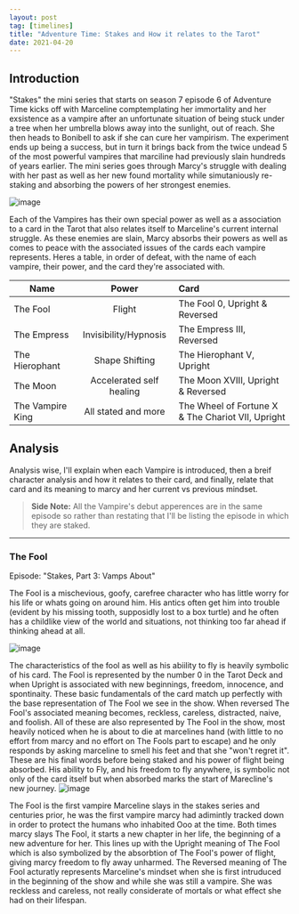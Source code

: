 ```yaml
---
layout: post
tag: [timelines]
title: "Adventure Time: Stakes and How it relates to the Tarot"
date: 2021-04-20
---
```


## Introduction
"Stakes" the mini series that starts on season 7 episode 6 of Adventure Time kicks off with Marceline comptemplating her immortality and her exsistence as a vampire after an unfortunate situation of being stuck under a tree when her umbrella blows away into the sunlight, out of reach. She then heads to Bonibell to ask if she can cure her vampirism. The experiment ends up being a success, but in turn it brings back from the twice undead 5 of the most powerful vampires that marciline had previously slain hundreds of years earlier. The mini series goes through Marcy's struggle with dealing with her past as well as her new found mortality while simutaniously re-staking and absorbing the powers of her strongest enemies.


![image](https://user-images.githubusercontent.com/77991423/116794872-7b974d00-aa9e-11eb-91e6-d45cec20e95e.png)


Each of the Vampires has their own special power as well as a association to a card in the Tarot that also relates itself to Marceline's current internal struggle. As these enemies are slain, Marcy absorbs their powers as well as comes to peace with the associated issues of the cards each vampire represents. Heres a table, in  order of defeat, with the name of each vampire, their power, and the card they're associated with.


| Name             | Power                      |                      Card                         |
| ---------------- |:--------------------------:|:--------------------------------------------------|
| The Fool         | Flight                     | The Fool 0, Upright & Reversed                    |
| The Empress      | Invisibility/Hypnosis      | The Empress III, Reversed                         |
| The Hierophant   | Shape Shifting             | The Hierophant V, Upright                         |
| The Moon         | Accelerated self healing   | The Moon XVIII, Upright & Reversed                |
| The Vampire King | All stated and more        | The Wheel of Fortune X & The Chariot VII, Upright |


## Analysis
Analysis wise, I'll explain when each Vampire is introduced, then a breif character analysis and how it relates to their card, and finally, relate that card and its meaning to marcy and her current vs previous mindset. 
> **Side Note:** All the Vampire's debut apperences are in the same episode so rather than restating that I'll be listing the episode in which they are staked. 
---


### The Fool
Episode: "Stakes, Part 3: Vamps About"


The Fool is a mischevious, goofy, carefree character who has little worry for his life or whats going on around him. His antics often get him into trouble (evident by his missing tooth, supposidly lost to a box turtle) and he often has a childlike view of the world and situations, not thinking too far ahead if thinking ahead at all.


![image](https://user-images.githubusercontent.com/77991423/116794824-13486b80-aa9e-11eb-8668-cc084d7d6a5f.png)


The characteristics of the fool as well as his abiility to fly is heavily symbolic of his card. The Fool is represented by the number 0 in the Tarot Deck and when Upright is associated with new beginnings, freedom, innocence, and spontinaity. These basic fundamentals of the card match up perfectly with the base representation of The Fool we see in the show. When reversed The Fool's associated meaning becomes, reckless, careless, distracted, naive, and foolish. All of these are also represented by The Fool in the show, most heavily noticed when he is about to die at marcelines hand (with little to no effort from marcy and no effort on The Fools part to escape) and he only responds by asking marceline to smell his feet and that she "won't regret it". These are his final words before being staked and his power of flight being absorbed.  His ability to Fly, and his freedom to fly anywhere, is symbolic not only of the card itself but when absorbed marks the start of Marecline's new journey.
![image](https://user-images.githubusercontent.com/77991423/116794835-37a44800-aa9e-11eb-8f5b-627e8a0b1623.png)

The Fool is the first vampire Marceline slays in the stakes series and centuries prior, he was the first vampire marcy had adimintly tracked down in order to protect the humans who inhabited Ooo at the time. Both times marcy slays The Fool, it starts a new chapter in her life, the beginning of a new adventure for her. This lines up with the Upright meaning of The Fool which is also symbolized by the absorbtion of The Fool's power of flight, giving marcy freedom to fly away unharmed. The Reversed meaning of The Fool acturatly represents Marceline's mindset when she is first intruduced in the beginning of the show and while she was still a vampire. She was reckless and careless, not really considerate of mortals or what effect she had on their lifespan. 
